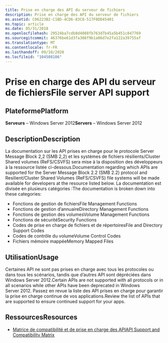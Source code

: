 ```yaml
---
title: Prise en charge des API du serveur de fichiers
description: Prise en charge des API du serveur de fichiers
ms.assetid: C06223B2-C1BD-4CD6-83C8-517F0DD45401
ms.topic: article
ms.date: 05/31/2018
ms.openlocfilehash: 29524ba7cdb8d4088fb763d7b45a5b451c847769
ms.sourcegitcommit: 46376be61d3fa308f9b1a06d7e2fa122a39755af
ms.translationtype: MT
ms.contentlocale: fr-FR
ms.lasthandoff: 09/10/2020
ms.locfileid: "104508186"
---
```

# <a name="file-server-api-support"></a><span data-ttu-id="ead96-103">Prise en charge des API du serveur de fichiers</span><span class="sxs-lookup"><span data-stu-id="ead96-103">File server API support</span></span>

## <a name="platform"></a><span data-ttu-id="ead96-104">Plateforme</span><span class="sxs-lookup"><span data-stu-id="ead96-104">Platform</span></span>

<span data-ttu-id="ead96-105">**Serveurs** – Windows Server 2012</span><span class="sxs-lookup"><span data-stu-id="ead96-105">**Servers** – Windows Server 2012</span></span> 

## <a name="description"></a><span data-ttu-id="ead96-106">Description</span><span class="sxs-lookup"><span data-stu-id="ead96-106">Description</span></span>

<span data-ttu-id="ead96-107">La documentation sur les API prises en charge pour le protocole Server Message Block 2,2 (SMB 2,2) et les systèmes de fichiers résilients/Cluster Shared volumes (ReFS/CSVFS) sera mise à la disposition des développeurs à la ressource listée ci-dessous.</span><span class="sxs-lookup"><span data-stu-id="ead96-107">Documentation regarding which APIs are supported for the Server Message Block 2.2 (SMB 2.2) protocol and Resilient/Cluster Shared Volumes (ReFS/CSVFS) file systems will be made available for developers at the resource listed below.</span></span> <span data-ttu-id="ead96-108">La documentation est divisée en plusieurs catégories :</span><span class="sxs-lookup"><span data-stu-id="ead96-108">The documentation is broken down into these categories:</span></span>

-   <span data-ttu-id="ead96-109">Fonctions de gestion de fichiers</span><span class="sxs-lookup"><span data-stu-id="ead96-109">File Management Functions</span></span>
-   <span data-ttu-id="ead96-110">Fonctions de gestion d’annuaire</span><span class="sxs-lookup"><span data-stu-id="ead96-110">Directory Management Functions</span></span>
-   <span data-ttu-id="ead96-111">Fonctions de gestion des volumes</span><span class="sxs-lookup"><span data-stu-id="ead96-111">Volume Management Functions</span></span>
-   <span data-ttu-id="ead96-112">Fonctions de sécurité</span><span class="sxs-lookup"><span data-stu-id="ead96-112">Security Functions</span></span>
-   <span data-ttu-id="ead96-113">Codes de prise en charge de fichiers et de répertoires</span><span class="sxs-lookup"><span data-stu-id="ead96-113">File and Directory Support Codes</span></span>
-   <span data-ttu-id="ead96-114">Codes de contrôle du volume</span><span class="sxs-lookup"><span data-stu-id="ead96-114">Volume Control Codes</span></span>
-   <span data-ttu-id="ead96-115">Fichiers mémoire mappée</span><span class="sxs-lookup"><span data-stu-id="ead96-115">Memory Mapped Files</span></span>

## <a name="usage"></a><span data-ttu-id="ead96-116">Utilisation</span><span class="sxs-lookup"><span data-stu-id="ead96-116">Usage</span></span>

<span data-ttu-id="ead96-117">Certaines API ne sont pas prises en charge avec tous les protocoles ou dans tous les scénarios, tandis que d’autres API sont dépréciées dans Windows Server 2012.</span><span class="sxs-lookup"><span data-stu-id="ead96-117">Certain APIs are not supported with all protocols or in all scenarios while other APIs have been deprecated in Windows Server 2012.</span></span> <span data-ttu-id="ead96-118">Passez en revue la liste des API prises en charge pour garantir la prise en charge continue de vos applications.</span><span class="sxs-lookup"><span data-stu-id="ead96-118">Review the list of APIs that are supported to ensure continued support for your apps.</span></span>

## <a name="resources"></a><span data-ttu-id="ead96-119">Ressources</span><span class="sxs-lookup"><span data-stu-id="ead96-119">Resources</span></span>

-   [<span data-ttu-id="ead96-120">Matrice de compatibilité et de prise en charge des API</span><span class="sxs-lookup"><span data-stu-id="ead96-120">API Support and Compatibility Matrix</span></span>](https://www.microsoft.com/download/en/details.aspx?id=29043)

 

 




